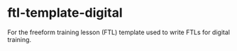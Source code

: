 # ftl-template-digital
For the freeform training lesson (FTL) template used to write FTLs for digital training.
